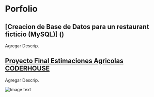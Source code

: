 # Porfolio



## [Creacion de Base de Datos para un restaurant ficticio (MySQL)] ()
Agregar Descrip.



## [Proyecto Final Estimaciones Agricolas CODERHOUSE](https://github.com/Jfaccu/Porfolio/tree/main/Proyecto%20Final%20de%20CoderHouse)
Agregar Descrip.

![Image text](https://i.ibb.co/1GhRN3c/Dise-o-sin-t-tulo-2.png)







